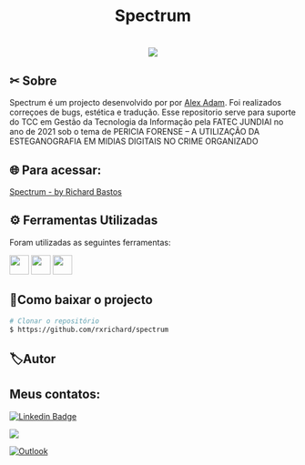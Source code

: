 
<h1 align="center">
    <p>Spectrum</p>
</h1>


<h1 align="center">
    <img src="https://user-images.githubusercontent.com/33405812/118336446-1739ac00-b4e8-11eb-9011-e2bc74c82359.png">
</h1>

## ✂ Sobre

Spectrum é um projecto desenvolvido por por <a href="https://github.com/alexadam/">Alex Adam</a>. Foi realizados correçoes de bugs, estética e tradução.
 Esse repositorio serve para suporte do TCC em Gestão da Tecnologia da Informação pela FATEC JUNDIAI no ano de 2021  sob o tema de 
 PERICIA FORENSE – A UTILIZAÇÃO DA ESTEGANOGRAFIA EM MIDIAS DIGITAIS NO CRIME ORGANIZADO


## 🌐 Para acessar: 

[Spectrum -  by Richard Bastos](rxrichard.github.io/spectrum)


## ⚙️ Ferramentas Utilizadas

Foram utilizadas as seguintes ferramentas:
<p class="row">
<img src="https://logodownload.org/wp-content/uploads/2016/10/html5-logo-8.png" width="34px">
<img src="https://cdn4.iconfinder.com/data/icons/social-media-logos-6/512/121-css3-512.png" width="34px" height="34px"> 
 <img src="https://upload.wikimedia.org/wikipedia/commons/6/6a/JavaScript-logo.png" width="34px">
</p>

## 📂Como baixar o projecto

```bash
# Clonar o repositório
$ https://github.com/rxrichard/spectrum
````

## 🏷Autor
 
<h2>Meus contatos: </h2>

[![Linkedin Badge ](https://img.shields.io/badge/-LinkedIn-blue?style=for-the-badge&logo=Linkedin&logoColor=white&link=https://www.linkedin.com/in/rxrichard/) ](https://www.linkedin.com/in/rxrichard/)

<a href="https://api.whatsapp.com/send?phone=5511974490549" alt="WhatsApp">
  <img src="https://img.shields.io/badge/-whatsapp-25d366?style=for-the-badge&logo=whatsapp&logoColor=white&link=https://api.whatsapp.com/send?phone=5511974490549"/></a>

[![Outlook](https://img.shields.io/badge/-outlook-2196f3?style=for-the-badge&logo=outlook&logoColor=white&link=mailto:rxrichard@outlook.com.br)](mailto:rxrichard@outlook.com.br)
